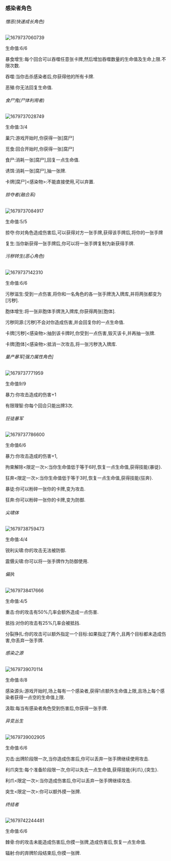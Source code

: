 ### 感染者角色

###### 憎恶(快速成长角色)

![1679737060739](image/替换素材/1679737060739.png)

生命值:6/6

暴食增生:每个回合可以吞噬任意张卡牌,然后增加吞噬数量的生命值及生命上限.不限次数.

吞噬:当你击杀感染者后,你获得他的所有卡牌.

恶殖:你无法回复生命值.

###### 食尸鬼(尸体利用者)

![1679737028749](image/替换素材/1679737028749.png)

生命值:3/4

巢穴:游戏开始时,你获得一张[腐尸]

觅食:回合开始时,你获得一张[腐尸]

食尸:消耗一张[腐尸],回复一点生命值.

诱饵:消耗一张[腐尸],抽一张牌.

卡牌[腐尸]<感染物>:不能直接使用,可以弃置.

###### 掠夺者(融合系)

![1679737084917](image/替换素材/1679737084917.png)

生命值:5/5

掠夺:你对角色造成伤害后,可以获得对方一张手牌,获得该手牌后,将你的一张手牌

复生:当你新获得一张手牌后,你可以将一张手牌复制为新获得手牌.

###### 污秽转生(恶心角色)

![1679737142310](image/替换素材/1679737142310.png)

生命值:6/6

污秽滋生:受到一点伤害,将你和一名角色的各一张手牌洗入牌库,并将两张都变为[污秽].

胞体增生:将一张非胞体手牌洗入牌库,你获得两张[胞体].

污秽同源:[污秽]不会对你造成伤害,并会回复你的一点生命值.

卡牌[污秽]<感染物>:抽到该卡牌时,你受到一点伤害,毁灭该卡,并再抽一张牌.

卡牌[胞体]<感染物>:抵消一次攻击,将一张污秽洗入牌库.

###### 量产暴军[强力属性角色]

![1679737771959](image/替换素材/1679737771959.png)

生命值9/9

暴力:你攻击造成的伤害+1

有限理智:你每个回合只能出牌3次.

###### 狂徒暴军

![1679737786600](image/替换素材/1679737786600.png)

生命值6/6

暴力:你攻击造成的伤害+1,

拘束解除<限定一次>:当你生命值低于等于6时,恢复一点生命值,获得技能{暴徒}.

狂奔<限定一次>:当你生命值低于等于3时,恢复一点生命值,获得技能{狂奔}.

暴徒:你可以粉碎一张你的卡牌,变为攻击.

狂奔:你可以粉碎一张你的卡牌,变为防御.

###### 尖啸体

![1679738759473](image/感染者角色/1679738759473.png)

生命值:4/4

锐利尖啸:你的攻击无法被防御.

震慑尖啸:你可以将一张手牌作为防御使用.

###### 偏执

![1679738417666](image/替换素材/1679738417666.png)

生命值:4/5

重击:你的攻击有50%几率会额外造成一点伤害.

抵挡:对你的攻击有25%几率会被抵挡.

分裂挣扎:你的攻击可以额外指定一个目标:如果指定了两个,且两个目标都未造成伤害,你丢弃一张手牌.

###### 感染之源

![1679739070114](image/感染者角色/1679739070114.png)

生命值:8/8

感染源头:游戏开始时,场上每有一个感染者,获得1点额外生命值上限,且场上每个感染者获得一点空的生命值上限.

汲取:每当有感染者角色受到伤害后,你获得一张手牌.

###### 异变丛生

![1679739002905](image/感染者角色/1679739002905.png)

生命值:6/6

刃击:出牌阶段限一次,当你造成伤害后,你可以丢弃一张手牌继续使用攻击.

利爪突生:每个准备阶段限一次,你可以失去一点生命值,获得技能{利爪},{突生}.

利爪<限定一次>:当你造成伤害后,你可以丢弃一张手牌继续攻击.

突生<限定一次>:你可以额外摸一张牌.

###### 终结者

![1679742244481](image/异能者角色/1679742244481.png)

生命值:6/6

棘骨:你的攻击未能造成伤害后,你摸一张牌,造成伤害后,恢复一点生命值.

辐射:你的弃牌阶段结束后,你摸一张牌.
